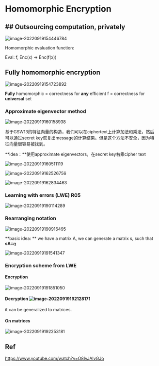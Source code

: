 # Homomorphic Encryption


## ## Outsourcing computation, privately

![image-20220919154446784](https://cdn.jsdelivr.net/gh/JoshuaChou2018/oss@main/uPic/image-20220919154446784.aYwPWN.png)

Homomorphic evaluation function:

Eval: f, Enc(x) -> Enc(f(x))

## Fully homomorphic encryption

![image-20220919154723892](https://cdn.jsdelivr.net/gh/JoshuaChou2018/oss@main/uPic/image-20220919154723892.p8PeXK.png)

**Fully** homomorphic = correctness for **any** efficient f = correctness for **universal** set

### Approximate eigenvector method

![image-20220919160158938](https://cdn.jsdelivr.net/gh/JoshuaChou2018/oss@main/uPic/image-20220919160158938.DZqLdh.png)

基于GSW13的特征向量的构造，我们可以在ciphertext上计算加法和乘法，然后可以通过secret key恢复出message的计算结果。但是这个方法不安全，因为特征向量很容易被找到。

**idea：**使用approximate eigenvectors，在secret key右乘cipher text

![image-20220919160511119](https://cdn.jsdelivr.net/gh/JoshuaChou2018/oss@main/uPic/image-20220919160511119.ZDDasR.png)

![image-20220919162526756](https://cdn.jsdelivr.net/gh/JoshuaChou2018/oss@main/uPic/image-20220919162526756.EzrmQ6.png)

![image-20220919162834463](https://cdn.jsdelivr.net/gh/JoshuaChou2018/oss@main/uPic/image-20220919162834463.0N5n69.png)

### Learning with errors (LWE) R05

![image-20220919190114289](https://cdn.jsdelivr.net/gh/JoshuaChou2018/oss@main/uPic/image-20220919190114289.FJ89eg.png)

### **Rearranging notation**

![image-20220919190916495](https://cdn.jsdelivr.net/gh/JoshuaChou2018/oss@main/uPic/image-20220919190916495.flSCYd.png)

**basic idea: ** we have a matrix A, we can generate a matrix  s, such that **sA=$\eta$**

![image-20220919191541347](https://cdn.jsdelivr.net/gh/JoshuaChou2018/oss@main/uPic/image-20220919191541347.7kqUzm.png)

### Encryption scheme from LWE

#### Encryption

![image-20220919191851050](https://cdn.jsdelivr.net/gh/JoshuaChou2018/oss@main/uPic/image-20220919191851050.sVByoT.png)

#### Decryption ![image-20220919192128171](https://cdn.jsdelivr.net/gh/JoshuaChou2018/oss@main/uPic/image-20220919192128171.9naakJ.png)

it can be generalized to matrices.

#### On matrices

![image-20220919192253181](https://cdn.jsdelivr.net/gh/JoshuaChou2018/oss@main/uPic/image-20220919192253181.9ImI1D.png)



## Ref

https://www.youtube.com/watch?v=O8IvJAIvGJo

